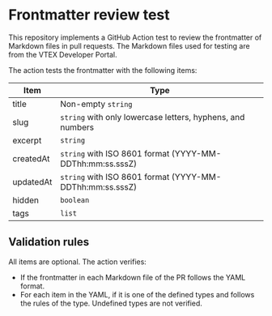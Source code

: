 # Frontmatter review test

This repository implements a GitHub Action test to review the frontmatter of Markdown files in pull requests. The Markdown files used for testing are from the VTEX Developer Portal.

The action tests the frontmatter with the following items:

|Item|Type|
|-|-|
|title|Non-empty `string`|
|slug|`string` with only lowercase letters, hyphens, and numbers|
|excerpt|`string`|
|createdAt|`string` with ISO 8601 format (YYYY-MM-DDThh:mm:ss.sssZ)|
|updatedAt|`string` with ISO 8601 format (YYYY-MM-DDThh:mm:ss.sssZ)|
|hidden|`boolean`|
|tags|`list`|

## Validation rules

All items are optional. The action verifies:

- If the frontmatter in each Markdown file of the PR follows the YAML format.
- For each item in the YAML, if it is one of the defined types and follows the rules of the type. Undefined types are not verified.
